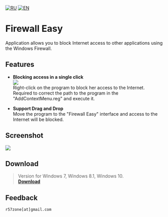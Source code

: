 [![RU](https://user-images.githubusercontent.com/9499881/27683795-5b0fbac6-5cd8-11e7-929c-057833e01fb1.png)](https://github.com/r57zone/Firewall-Easy/blob/master/README.md) 
[![EN](https://user-images.githubusercontent.com/9499881/33184537-7be87e86-d096-11e7-89bb-f3286f752bc6.png)](https://github.com/r57zone/PFirewall-Easy/blob/master/README.EN.md) 
# Firewall Easy
Application allows you to block Internet access to other applications using the Windows Firewall.

## Features
- **Blocking access in a single click**<br>
![](https://user-images.githubusercontent.com/9499881/34356520-d2cbf3ce-ea57-11e7-80e9-b78bb56c4173.png)<br>
Right-click on the program to block her access to the Internet.<br>
Required to correct the path to the program in the "AddContextMenu.reg" and execute it.

- **Support Drag and Drop**<br>
Move the program to the "Firewall Easy" interface and access to the Internet will be blocked.

## Screenshot
![](https://user-images.githubusercontent.com/9499881/34356519-d2af5516-ea57-11e7-86c6-36d39f77a0dc.png)

## Download
>Version for Windows 7, Windows 8.1, Windows 10.<br>
**[Download](https://github.com/r57zone/Firewall-Easy/releases)**<br>

## Feedback
`r57zone[at]gmail.com`